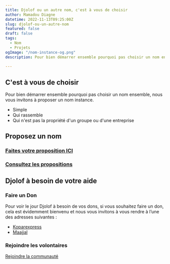 ```yaml
---
title: Djolof ou un autre nom, c'est à vous de choisir
author: Mamadou Diagne
datetime: 2022-11-13T09:25:00Z
slug: djolof-ou-un-autre-nom
featured: false
draft: false
tags:
  - Nom
  - Projets
ogImage: "/nom-instance-og.png"
description: Pour bien démarrer ensemble pourquoi pas choisir un nom ensemble
  
---
```


## C'est à vous de choisir

Pour bien démarrer ensemble pourquoi pas choisir un nom ensemble, nous vous invitons à proposer un nom instance.

- Simple
- Qui rassemble
- Qui n'est pas la propriété d'un groupe ou d'une entreprise

## Proposez un nom

### [Faites votre proposition ICI](https://forms.gle/TrYNk2ScrSYbpQzJ8)

### [Consultez les propositions](https://docs.google.com/forms/d/e/1FAIpQLSexvCwufenqX9qis4KkYDpw-q8Yah8dj3huMXvOO5H3UgOvtw/viewanalytics?usp=form_confirm)

## Djolof à besoin de votre aide

### Faire un Don

Pour voir le jour Djolof à besoin de vos dons, si vous souhaitez faire un don, cela est évidemment bienvenu et nous vous invitons à vous rendre à l’une des adresses suivantes :

- [Koparexpress](https://koparexpress.com/apps/collectes/5m2l06uj)
- [Maajjal](https://maajjal.com/app/campagnes/djolof)

### Rejoindre les volontaires

[Rejoindre la communauté](https://github.com/Code-for-Senegal/joinDjolof/discussions)
